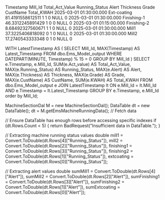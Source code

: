 Timestamp	Mill_Id	Total_Act_Value	Running_Status	Alert	Thickness	Grade	CustName	Total_KWAH
2025-03-01 01:30:00.000	Ext-coating	81.4191558612511	1	1	0	NULL		0
2025-03-01 01:30:00.000	Finishing-1	46.3312245891429	1	0	0	NULL		0
2025-03-01 01:15:00.000	Finishing-2	8.68492327560671	1	1	0	NULL		0
2025-03-01 01:30:00.000	Mill1	37.3225406818092	0	1	0	NULL		0
2025-03-01 01:30:00.000	Mill2	17.2740543333348	0	1	0	NULL		0

WITH LatestTimestamp AS (
    SELECT 
        Mill_Id, 
        MAX(Timestamp) AS Latest_Timestamp
    FROM dbo.Ems_Model_output
    WHERE DATEPART(MINUTE, Timestamp) % 15 = 0
    GROUP BY Mill_Id
)
SELECT 
    e.Timestamp, 
    e.Mill_Id, 
    SUM(e.Act_value) AS Total_Act_Value, 
    MAX(e.Running_Status) AS Running_Status, 
    MAX(e.Alert) AS Alert, 
    MAX(e.Thickness) AS Thickness, 
    MAX(e.Grade) AS Grade, 
    MAX(e.CustName) AS CustName, 
    SUM(e.KWAH) AS Total_KWAH
FROM dbo.Ems_Model_output e
JOIN LatestTimestamp lt ON e.Mill_Id = lt.Mill_Id AND e.Timestamp = lt.Latest_Timestamp
GROUP BY e.Timestamp, e.Mill_Id
order by Mill_Id;

  MachineSectionDal M = new MachineSectionDal();
  DataTable dt = new DataTable();
  dt = M.getEmsMachineRunningData(); // Fetch data

  // Ensure DataTable has enough rows before accessing specific indexes
  if (dt.Rows.Count < 5)
  {
      return BadRequest("Insufficient data in DataTable.");
  }

  // Extracting machine running status values
  double mill1 = Convert.ToDouble(dt.Rows[4]["Running_Status"]),
         mill2 = Convert.ToDouble(dt.Rows[2]["Running_Status"]),
         finishing1 = Convert.ToDouble(dt.Rows[3]["Running_Status"]),
         finishing2 = Convert.ToDouble(dt.Rows[1]["Running_Status"]),
         extcoating = Convert.ToDouble(dt.Rows[0]["Running_Status"]);

  // Extracting alert values
  double sumMill1 = Convert.ToDouble(dt.Rows[4]["Alert"]),
         sumMill2 = Convert.ToDouble(dt.Rows[2]["Alert"]),
         sumFinishing1 = Convert.ToDouble(dt.Rows[3]["Alert"]),
         sumFinishing2 = Convert.ToDouble(dt.Rows[1]["Alert"]),
         sumExtcoating = Convert.ToDouble(dt.Rows[0]["Alert"]);
